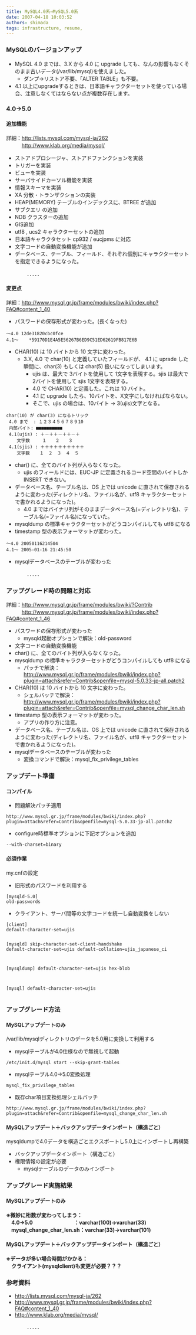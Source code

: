 ```yaml
---
title: MySQL4.0系→MySQL5.0系
date: 2007-04-18 10:03:52
authors: shimada
tags: infrastructure, resume, 
---
```

<div class="day">
    <div class="body">
    <div class="section">
      <h3><a name="l1"><span class="sanchor"> </span></a>MySQLのバージョンアップ</h3>
<ul>
<li>MySQL 4.0 までは、3.X から 4.0 に upgrade しても、なんの影響もなくそのまま古いデータ(/var/lib/mysql)を使えました。<ul>

<li>ダンプ→リストア不要、「ALTER TABLE」も不要。</li>
</ul></li>
<li>4.1 以上にupgradeするときは、日本語キャラクターセットを使っている場合、注意しなくてはならない点が複数存在します。</li>
</ul>
<!--more-->
<h3><a name="l2"><span class="sanchor"> </span></a>4.0→5.0</h3>
<h4><a name="l3"> </a>追加機能</h4>
<p>詳細：<a href="http://lists.mysql.com/mysql-ja/262" class="external">http://lists.mysql.com/mysql-ja/262</a><br>　　　<a href="http://www.klab.org/media/mysql/" class="external">http://www.klab.org/media/mysql/</a></p>

<ul>
<li>ストアドプロシージャ、ストアドファンクションを実装</li>
<li>トリガーを実装</li>
<li>ビューを実装</li>
<li>サーバサイドカーソル機能を実装</li>
<li>情報スキーマを実装</li>
<li>XA 分散・トランザクションの実装</li>
<li>HEAP(MEMORY) テーブルのインデックスに、BTREE が追加</li>
<li>サブクエリ の追加</li>

<li>NDB クラスターの追加</li>
<li>GIS追加</li>
<li>utf8 , ucs2 キャラクターセットの追加</li>
<li>日本語キャラクタセット cp932 / eucjpms に対応</li>
<li>文字コードの自動変換機能が追加</li>
<li>データベース、テーブル、フィールド、それぞれ個別にキャラクターセットを指定できるようになった。</li>
</ul>
<p>　　　　．．．．．</p>
<h4><a name="l4"> </a>変更点</h4>

<p>詳細：<a href="http://www.mysql.gr.jp/frame/modules/bwiki/index.php?FAQ#content_1_40" class="external">http://www.mysql.gr.jp/frame/modules/bwiki/index.php?FAQ#content_1_40</a></p>
<ul>
<li>パスワードの保存形式が変わった。(長くなった)</li>
</ul>
<pre><code>～4.0	12de31820cbc0fce
4.1～	*59170D1E4A5E56267B6ED9C51ED62619FB817E6B
</code></pre>
<ul>
<li>CHAR(10) は 10 バイトから 10 文字に変わった。<ul>
<li>3.X, 4.0 で char(10) と定義していたフィールドが、 4.1 に uprade した瞬間に、char(3) もしくは char(5) 扱いになってしまいます。<ul>
<li>ujis は、最大で 3バイトを使用して 1文字を表現する。sjis は最大で 2バイトを使用して sjis 1文字を表現する。</li>
<li>4.0 で CHAR(10) と定義した。これは 10 バイト。</li>

<li>4.1 に upgrade したら、10バイトを、X文字にしなければならない。</li>
<li>そこで、ujis の場合は、10バイト -&gt; 3(ujis)文字となる。</li>
</ul></li>
</ul></li>
</ul>
<pre><code>char(10) が char(3) になるトリック
 4.0 まで  : １２３４５６７８９10
 内部バイト: ■■■■■■■■■■
 4.1(ujis) : ＋－＋＋－＋＋－＋
    文字数   　１　　２　　３
 4.1(sjis) : ＋＋＋＋＋＋＋＋＋＋
    文字数 　 １　２　３　４　５
</code></pre>
<ul>
<li>char() に、全てのバイト列が入らなくなった。<ul>
<li>ujis のフィールドには、EUC-JP に定義されるコード空間のバイトしか INSERT できない。</li>
</ul></li>

<li>データベース名、テーブル名は、OS 上では unicode に直されて保存されるように変わった(ディレクトリ名、ファイル名が、utf8 キャラクターセットで書かれるようになった)。<ul>
<li>4.0 まではバイナリ列がそのままデータベース名(=ディレクトリ名)、テーブル名(=ファイル名)になっていた。</li>
</ul></li>
<li>mysqldump の標準キャラクターセットがどうコンパイルしても utf8 になる</li>
<li>timestamp 型の表示フォーマットが変わった。</li>
</ul>
<pre><code>～4.0 20050116214504
4.1～ 2005-01-16 21:45:50
</code></pre>
<ul>
<li>mysqlデータベースのテーブルが変わった<ul>
</ul></li>
</ul>
<p>　　　　．．．．．</p>
<h3><a name="l5"><span class="sanchor"> </span></a>アップグレード時の問題と対応</h3>
<p>詳細：<a href="http://www.mysql.gr.jp/frame/modules/bwiki/?Contrib" class="external">http://www.mysql.gr.jp/frame/modules/bwiki/?Contrib</a><br>　　　<a href="http://www.mysql.gr.jp/frame/modules/bwiki/index.php?FAQ#content_1_46" class="external">http://www.mysql.gr.jp/frame/modules/bwiki/index.php?FAQ#content_1_46</a></p>
<ul>
<li>パスワードの保存形式が変わった<ul>

<li>mysqld起動オプションで解決：old-password</li>
</ul></li>
<li>文字コードの自動変換機能</li>
<li>char() に、全てのバイト列が入らなくなった。</li>
<li>mysqldump の標準キャラクターセットがどうコンパイルしても utf8 になる<ul>
<li>パッチで解決：<a href="http://www.mysql.gr.jp/frame/modules/bwiki/index.php?plugin=attach&amp;refer=Contrib&amp;openfile=mysql-5.0.33-jp-all.patch2" class="external">http://www.mysql.gr.jp/frame/modules/bwiki/index.php?plugin=attach&amp;refer=Contrib&amp;openfile=mysql-5.0.33-jp-all.patch2</a></li>
</ul></li>
<li>CHAR(10) は 10 バイトから 10 文字に変わった。<ul>

<li>シェルバッチで解決：<a href="http://www.mysql.gr.jp/frame/modules/bwiki/index.php?plugin=attach&amp;refer=Contrib&amp;openfile=mysql_change_char_len.sh" class="external">http://www.mysql.gr.jp/frame/modules/bwiki/index.php?plugin=attach&amp;refer=Contrib&amp;openfile=mysql_change_char_len.sh</a></li>
</ul></li>
<li>timestamp 型の表示フォーマットが変わった。<ul>
<li>アプリの作り方に注意。</li>
</ul></li>
<li>データベース名、テーブル名は、OS 上では unicode に直されて保存されるように変わった(ディレクトリ名、ファイル名が、utf8 キャラクターセットで書かれるようになった)。</li>
<li>mysqlデータベースのテーブルが変わった<ul>
<li>変換コマンドで解決：mysql_fix_privilege_tables</li>

</ul></li>
</ul>
<h3><a name="l6"><span class="sanchor"> </span></a>アップデート準備</h3>
<h4><a name="l7"> </a>コンパイル</h4>
<ul>
<li>問題解決パッチ適用</li>
</ul>
<pre><code>http://www.mysql.gr.jp/frame/modules/bwiki/index.php?plugin=attach&amp;refer=Contrib&amp;openfile=mysql-5.0.33-jp-all.patch2
</code></pre>
<ul>

<li>configure時標準オプションに下記オプションを追加</li>
</ul>
<pre><code>--with-charset=binary
</code></pre>
<h4><a name="l8"> </a>必須作業</h4>
<p>my.cnfの設定</p>
<ul>
<li>旧形式のパスワードを利用する</li>
</ul>
<pre><code>[mysqld-5.0]
old-passwords
</code></pre>
<ul>

<li>クライアント、サーバ間等の文字コードを統一し自動変換をしない</li>
</ul>
<pre><code>[client]
default-character-set=ujis

[mysqld]
skip-character-set-client-handshake
default-character-set=ujis
default-collation=ujis_japanese_ci

[mysqldump]
default-character-set=ujis
hex-blob

[mysql]
default-character-set=ujis
</code></pre>
<h3><a name="l9"><span class="sanchor"> </span></a>アップグレード方法</h3>
<h4><a name="l10"> </a>MySQLアップデートのみ</h4>
<p>/var/lib/mysqlディレクトリのデータを5.0用に変換して利用する</p>
<ul>
<li>mysqlテーブルが4.0仕様なので無視して起動</li>
</ul>

<pre><code>/etc/init.d/mysql start --skip-grant-tables
</code></pre>
<ul>
<li>mysqlテーブル4.0→5.0変換処理</li>
</ul>
<pre><code>mysql_fix_privilege_tables
</code></pre>
<ul>
<li>既存char項目変換処理シェルバッチ</li>
</ul>
<pre><code>http://www.mysql.gr.jp/frame/modules/bwiki/index.php?plugin=attach&amp;refer=Contrib&amp;openfile=mysql_change_char_len.sh
</code></pre>
<h4><a name="l11"> </a>MySQLアップデート＋バックアップデータインポート（構造ごと）</h4>

<p>mysqldumpで4.0データを構造ごとエクスポートし5.0上にインポートし再構築</p>
<ul>
<li>バックアップデータインポート（構造ごと）</li>
<li>権限情報の設定が必要<ul>
<li>mysqlテーブルのデータのみインポート</li>
</ul></li>
</ul>
<h3><a name="l12"><span class="sanchor"> </span></a>アップグレード実施結果</h3>
<h4><a name="l13"> </a>MySQLアップデートのみ</h4>

<p><strong>※微妙に桁数が変わってしまう：</strong><br>
<strong>　4.0→5.0　　　　　　　　：varchar(100)→varchar(33)</strong><br>
<strong>　mysql_change_char_len.sh：varchar(33)→varchar(101)</strong><br></p>
<h4><a name="l14"> </a>MySQLアップデート＋バックアップデータインポート（構造ごと）</h4>
<p><strong>※データが多い場合時間がかかる：</strong><br>
<strong>　クライアント(mysqlclient)も変更が必要？？？</strong><br></p>
<h3><a name="l15"><span class="sanchor"> </span></a>参考資料</h3>
<ul>

<li><a href="http://lists.mysql.com/mysql-ja/262" class="external">http://lists.mysql.com/mysql-ja/262</a></li>
<li><a href="http://www.mysql.gr.jp/frame/modules/bwiki/index.php?FAQ#content_1_40" class="external">http://www.mysql.gr.jp/frame/modules/bwiki/index.php?FAQ#content_1_40</a></li>
<li><a href="http://www.klab.org/media/mysql/" class="external">http://www.klab.org/media/mysql/</a></li>
</ul>
<p>　　　　．．．．．</p>
    </div>
  </div>
</div>
